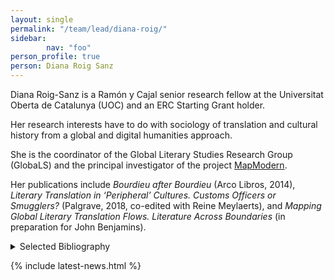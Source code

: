 ```yaml
---
layout: single
permalink: "/team/lead/diana-roig/"
sidebar:
        nav: "foo"
person_profile: true
person: Diana Roig Sanz
---
```

Diana Roig-Sanz is a Ramón y Cajal senior research fellow at the Universitat Oberta de Catalunya (UOC) and an ERC Starting Grant holder.

Her research interests have to do with sociology of translation and cultural history from a global and digital humanities approach.

She is the coordinator of the Global Literary Studies Research Group (GlobaLS) and the principal investigator of the project [MapModern](https://mapmodern.wordpress.com/).

Her publications include *Bourdieu after Bourdieu* (Arco Libros, 2014), *Literary Translation in ‘Peripheral’ Cultures. Customs Officers or Smugglers?* (Palgrave, 2018, co-edited with Reine Meylaerts), and *Mapping Global Literary Translation Flows. Literature Across Boundaries* (in preparation for John Benjamins).

<details><summary>Selected Bibliography</summary>
<ul>
<li>ROIG, D; MEYLAERTS, R. (2018). "General Introduction. Literary Translation and Cultural Mediators. Toward an Agent and Process-Oriented Approach". <em>Literary Translation and Cultural Mediators in 'Peripheral' Cultures: Customs Officers or Smugglers?</em>. Palgrave Macmillan Ltd., pp. 1 - 37. ISBN: 978-3-319-78113-6.</li>
<li>MEYLAERTS, R; ROIG, D. (2018). "Paul Vanderborght and La Lanterne sourde: networks and cultural mediation with the Spanish and Latin-American critics and translators". D'HAEN, T; VANDEBOSCH, D. <em>Literary Transnationalism(s)</em>. Brill, pp. 132 - 144. ISBN: 978-90-04-37086-9.</li>
<li>ROIG, D; MEYLAERTS, R. (2018). <em>Literary Translation and Cultural Mediators in 'Peripheral' Cultures: Customs Officers or Smugglers?</em>. Palgrave Macmillan Ltd.. ISBN: 978-3-319-78113-6.</li>
<li>GARCIA, I; ROIG, D. (2017). "Presentació". <em>Traducció, món editorial i literatura catalana (1975-2000) : VI Simposi sobre traducció i recepció en la literatura catalana contemporània</em>. Editorial Punctum, pp. 7 - 12. ISBN: 9788494579073.</li>
<li>GARCIA, I; ROIG, D. (2017). <em>Traducció, món editorial i literatura catalana (1975-2000). VI Simposi sobre Traducció i Recepció en la Literatura Catalana Contemporània</em>. Editorial Punctum. ISBN: 978-84-945790-7-3.</li>
</ul>
</details>


{% include latest-news.html %}
